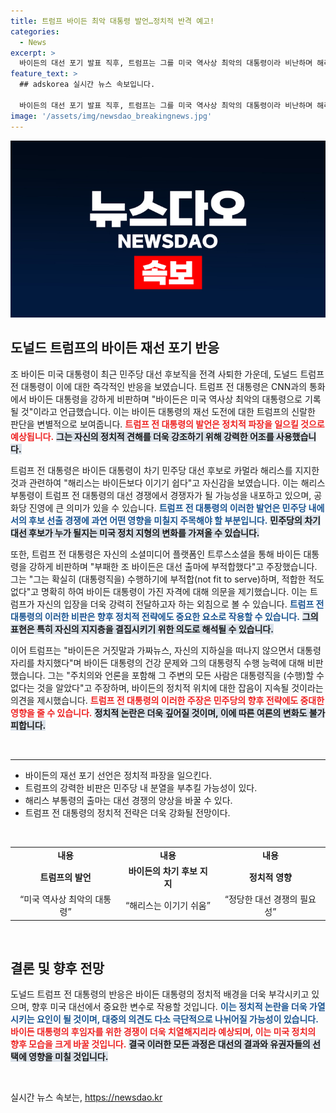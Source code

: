 ```yaml
---
title: 트럼프 바이든 최악 대통령 발언…정치적 반격 예고!
categories:
  - News
excerpt: >
  바이든의 대선 포기 발표 직후, 트럼프는 그를 미국 역사상 최악의 대통령이라 비난하며 해리스를 이기기 쉽다고 주장했다. 그의 강력한 발언이 대선 판도에 어떤 영향을 미칠지 귀추가 주목된다.
feature_text: >
  ## adskorea 실시간 뉴스 속보입니다.

  바이든의 대선 포기 발표 직후, 트럼프는 그를 미국 역사상 최악의 대통령이라 비난하며 해리스를 이기기 쉽다고 주장했다. 그의 강력한 발언이 대선 판도에 어떤 영향을 미칠지 귀추가 주목된다.
image: '/assets/img/newsdao_breakingnews.jpg'
---
```


<p><img src="/assets/img/newsdao_breakingnews.jpg" alt="adskorea 속보" /></p>

<h2 data-ke-size="size26">도널드 트럼프의 바이든 재선 포기 반응</h2>

<p data-ke-size="size16">조 바이든 미국 대통령이 최근 민주당 대선 후보직을 전격 사퇴한 가운데, 도널드 트럼프 전 대통령이 이에 대한 즉각적인 반응을 보였습니다. 트럼프 전 대통령은 CNN과의 통화에서 바이든 대통령을 강하게 비판하며 "바이든은 미국 역사상 최악의 대통령으로 기록될 것"이라고 언급했습니다. 이는 바이든 대통령의 재선 도전에 대한 트럼프의 신랄한 판단을 변별적으로 보여줍니다. <b><span style="color: #ee2323;">트럼프 전 대통령의 발언은 정치적 파장을 일으킬 것으로 예상됩니다.</span></b> <b><span style="background-color: #21538527;">그는 자신의 정치적 견해를 더욱 강조하기 위해 강력한 어조를 사용했습니다.</span></b></p>

<p data-ke-size="size16">트럼프 전 대통령은 바이든 대통령이 차기 민주당 대선 후보로 카멀라 해리스를 지지한 것과 관련하여 "해리스는 바이든보다 이기기 쉽다"고 자신감을 보였습니다. 이는 해리스 부통령이 트럼프 전 대통령의 대선 경쟁에서 경쟁자가 될 가능성을 내포하고 있으며, 공화당 진영에 큰 의미가 있을 수 있습니다. <b><span style="color: #1a5490;">트럼프 전 대통령의 이러한 발언은 민주당 내에서의 후보 선출 경쟁에 과연 어떤 영향을 미칠지 주목해야 할 부분입니다.</span></b> <b><span style="background-color: #21538527;">민주당의 차기 대선 후보가 누가 될지는 미국 정치 지형의 변화를 가져올 수 있습니다.</span></b></p>

<p data-ke-size="size16">또한, 트럼프 전 대통령은 자신의 소셜미디어 플랫폼인 트루스소셜을 통해 바이든 대통령을 강하게 비판하며 "부패한 조 바이든은 대선 출마에 부적합했다"고 주장했습니다. 그는 "그는 확실히 (대통령직을) 수행하기에 부적합(not fit to serve)하며, 적합한 적도 없다"고 명확히 하여 바이든 대통령이 가진 자격에 대해 의문을 제기했습니다. 이는 트럼프가 자신의 입장을 더욱 강력히 전달하고자 하는 외침으로 볼 수 있습니다. <b><span style="color: #1a5490;">트럼프 전 대통령의 이러한 비판은 향후 정치적 전략에도 중요한 요소로 작용할 수 있습니다.</span></b> <b><span style="background-color: #21538527;">그의 표현은 특히 자신의 지지층을 결집시키기 위한 의도로 해석될 수 있습니다.</span></b></p>

<p data-ke-size="size16">이어 트럼프는 "바이든은 거짓말과 가짜뉴스, 자신의 지하실을 떠나지 않으면서 대통령 자리를 차지했다"며 바이든 대통령의 건강 문제와 그의 대통령직 수행 능력에 대해 비판했습니다. 그는 "주치의와 언론을 포함해 그 주변의 모든 사람은 대통령직을 (수행)할 수 없다는 것을 알았다"고 주장하며, 바이든의 정치적 위치에 대한 잡음이 지속될 것이라는 의견을 제시했습니다. <b><span style="color: #ee2323;">트럼프 전 대통령의 이러한 주장은 민주당의 향후 전략에도 중대한 영향을 줄 수 있습니다.</span></b> <b><span style="background-color: #21538527;">정치적 논란은 더욱 깊어질 것이며, 이에 따른 여론의 변화도 불가피합니다.</span></b></p>

<p data-ke-size="size16">&nbsp;</p>

<hr />

<ul>
<li>바이든의 재선 포기 선언은 정치적 파장을 일으킨다.</li>
<li>트럼프의 강력한 비판은 민주당 내 분열을 부추킬 가능성이 있다.</li>
<li>해리스 부통령의 출마는 대선 경쟁의 양상을 바꿀 수 있다.</li>
<li>트럼프 전 대통령의 정치적 전략은 더욱 강화될 전망이다.</li>
</ul>

<p data-ke-size="size16">&nbsp;</p>

<table>
<tr>
<td style="text-align: center; height: 17px;"><b>내용</b></td>
<td style="text-align: center; height: 17px;"><b>내용</b></td>
<td style="text-align: center; height: 17px;"><b>내용</b></td>
</tr>
<tr>
<td style="text-align: center; height: 17px;"><b>트럼프의 발언</b></td>
<td style="text-align: center; height: 17px;"><b>바이든의 차기 후보 지지</b></td>
<td style="text-align: center; height: 17px;"><b>정치적 영향</b></td>
</tr>
<tr>
<td style="text-align: center; height: 17px;">“미국 역사상 최악의 대통령”</td>
<td style="text-align: center; height: 17px;">“해리스는 이기기 쉬움”</td>
<td style="text-align: center; height: 17px;">“정당한 대선 경쟁의 필요성”</td>
</tr>
</table> 

<p data-ke-size="size16">&nbsp;</p> 

<h2 data-ke-size="size26">결론 및 향후 전망</h2>

<p data-ke-size="size16">도널드 트럼프 전 대통령의 반응은 바이든 대통령의 정치적 배경을 더욱 부각시키고 있으며, 향후 미국 대선에서 중요한 변수로 작용할 것입니다. <b><span style="color: #1a5490;">이는 정치적 논란을 더욱 가열시키는 요인이 될 것이며, 대중의 의견도 다소 극단적으로 나뉘어질 가능성이 있습니다.</span></b> <b><span style="color: #ee2323;">바이든 대통령의 후임자를 위한 경쟁이 더욱 치열해지리라 예상되며, 이는 미국 정치의 향후 모습을 크게 바꿀 것입니다.</span></b> <b><span style="background-color: #21538527;">결국 이러한 모든 과정은 대선의 결과와 유권자들의 선택에 영향을 미칠 것입니다.</span></b></p>

<p data-ke-size="size16">&nbsp;</p>
실시간 뉴스 속보는, <a href="https://newsdao.kr" rel="dofollow">https://newsdao.kr</a>


